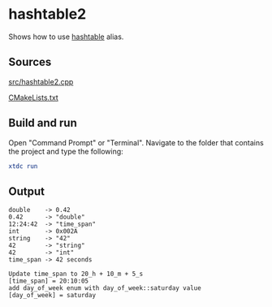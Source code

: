 # hashtable2

Shows how to use [hashtable](https://gammasoft71.github.io/xtd/reference_guides/latest/group__collections.html#gaf18249e78122f5f0f0f09003cf6abc5c) alias.

## Sources

[src/hashtable2.cpp](src/hashtable2.cpp)

[CMakeLists.txt](CMakeLists.txt)

## Build and run

Open "Command Prompt" or "Terminal". Navigate to the folder that contains the project and type the following:

```cmake
xtdc run
```

## Output

```
double    -> 0.42
0.42      -> "double"
12:24:42  -> "time_span"
int       -> 0x002A
string    -> "42"
42        -> "string"
42        -> "int"
time_span -> 42 seconds

Update time_span to 20_h + 10_m + 5_s
[time_span] = 20:10:05
add day_of_week enum with day_of_week::saturday value
[day_of_week] = saturday
```
